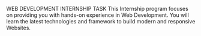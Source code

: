 WEB DEVELOPMENT
INTERNSHIP TASK
This Internship program focuses on providing you with
hands-on experience in Web Development. You will learn
the latest technologies and framework to build modern
and responsive Websites.